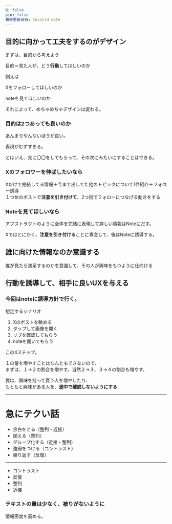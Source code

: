 ```yaml
---
Q: false
pin: false
最終更新日時: Invalid date
---
```

  

  

## 目的に向かって工夫をするのがデザイン

まずは、目的から考えよう

目的＝見た人が、どう**行動**してほしいのか

  

例えば

Xをフォローしてほしいのか

noteを見てほしいのか

それによって、めちゃめちゃデザインは変わる。

  

### 目的は2つあっても良いのか

あんまりやんないほうが良い。

表現がむずすぎる。

とはいえ、先に〇〇をしてもらって、その次にみたいにすることはできる。

  

### Xのフォロワーを伸ばしたいなら

Xだけで完結してる情報＋今まで出してた他のトピックについて1件紹介＋フォロー誘導  
１つめのポストで**注意を引き付けて**、2つ目でフォローにつなげる動きをする

  

### Noteを見てほしいなら

アブストラクトのように全体を完結に表現して詳しい情報はNoteにだす。

Xではとにかく、**注意を引き付ける**ことに専念して、後はNoteに誘導する。

  

  

## 誰に向けた情報なのか意識する

誰が見たら満足するのかを意識して、その人が興味をもつように仕向ける

  

## 行動を誘導して、相手に良いUXを与える

  

### 今回はnoteに誘導方針で行く。

想定するシナリオ

1. Xのポストを眺める
2. タップして画像を開く
3. リプを確認してもらう
4. noteを開いてもらう

この4ステップ。

１の量を増やすことはなんともできないので、  
まずは、１→２の割合を増やす。当然２→３、３→４の割合も増やす。  

要は、興味を持って貰う人を増やしたり、  
もともと興味がある人を、**途中で離脱しないようにする**

  

  

---

  

  

  

  

# 急にテクい話

  

- 余白をとる（整列・近接）
- 揃える（整列）
- グループ化する（近接・整列）
- 強弱をつける（コントラスト）
- 繰り返す（反復）

---

  

- コントラスト
- 反復
- 整列
- 近接

  

  

### テキストの量は少なく、被りがないように

情報密度を高める。